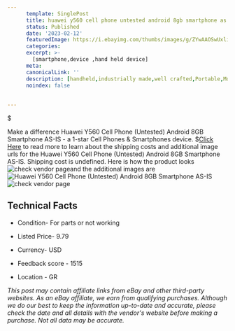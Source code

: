 ```yaml
---
      template: SinglePost
      title: huawei y560 cell phone untested android 8gb smartphone as is
      status: Published
      date: '2023-02-12'
      featuredImage: https://i.ebayimg.com/thumbs/images/g/ZYwAAOSwUxlih88B/s-l225.jpg
      categories: 
      excerpt: >-
        [smartphone,device ,hand held device]
      meta:
      canonicalLink: ''
      description: [handheld,industrially made,well crafted,Portable,Mobile,Compact,Convenient,Lightweight,Maneuverable,Man-portable,Miniature,Carriable,Hand-held,Light,Holdable,Transportable,Mobile device,Pocket-sized,On-the-go,Wireless,Cordless,Compact size,Convenient size, smartphone,device ,hand held device]
      noindex: false
      
        
---
```

$

Make a difference Huawei Y560 Cell Phone (Untested) Android 8GB Smartphone AS-IS - a 1-star Cell Phones & Smartphones device.
$[Click Here](https://www.ebay.com/itm/225371781630?hash=item34793479fe%3Ag%3AZYwAAOSwUxlih88B&mkevt=1&mkcid=1&mkrid=711-53200-19255-0&campid=%253CePNCampaignId%253E&customid=%253CreferenceId%253E&toolid=10049) to read more to learn about the shipping costs and additional image urls for the Huawei Y560 Cell Phone (Untested) Android 8GB Smartphone AS-IS. Shipping cost is undefined. Here is how the product looks ![check vendor page](https://i.ebayimg.com/thumbs/images/g/ZYwAAOSwUxlih88B/s-l225.jpg)and the additional images are![Huawei Y560 Cell Phone (Untested) Android 8GB Smartphone AS-IS](https://i.ebayimg.com/images/g/ZYwAAOSwUxlih88B/s-l1600.jpg)![check vendor page](https://origin-galleryplus.ebayimg.com/ws/web/225371781630_2_0_1/225x225.jpg,https://origin-galleryplus.ebayimg.com/ws/web/225371781630_3_0_1/225x225.jpg,https://origin-galleryplus.ebayimg.com/ws/web/225371781630_4_0_1/225x225.jpg,https://origin-galleryplus.ebayimg.com/ws/web/225371781630_5_0_1/225x225.jpg,https://origin-galleryplus.ebayimg.com/ws/web/225371781630_6_0_1/225x225.jpg,https://origin-galleryplus.ebayimg.com/ws/web/225371781630_7_0_1/225x225.jpg,https://origin-galleryplus.ebayimg.com/ws/web/225371781630_8_0_1/225x225.jpg,https://origin-galleryplus.ebayimg.com/ws/web/225371781630_9_0_1/225x225.jpg,https://origin-galleryplus.ebayimg.com/ws/web/225371781630_10_0_1/225x225.jpg,https://origin-galleryplus.ebayimg.com/ws/web/225371781630_11_0_1/225x225.jpg)



 ## Technical Facts 



     
      

 - Condition- For parts or not working 


      

 - Listed Price- 9.79 


      

 - Currency- USD 


      

 - Feedback score - 1515 


      

 - Location - GR 


      
      

 *_This post may contain affiliate links from eBay and other third-party websites. As an eBay affiliate, we earn from qualifying purchases. Although we do our best to keep the information up-to-date and accurate, please check the date and all details with the vendor's website before making a purchase. Not all data may be accurate._*






